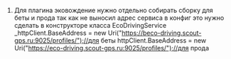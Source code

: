 1. Для плагина эковождение нужно отдельно собирать сборку для беты и прода
так как не выносил адрес сервиса в конфиг
это нужно сделать в конструкторе класса EcoDrivingService
 _httpClient.BaseAddress = new Uri("https://beco-driving.scout-gps.ru:9025/profiles/");//для беты
 httpClient.BaseAddress = new Uri("https://eco-driving.scout-gps.ru:9025/profiles/");//для прода